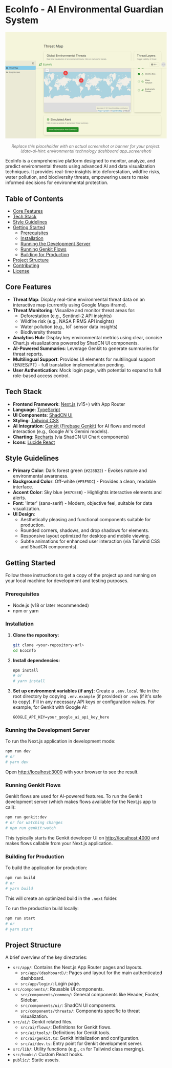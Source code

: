 # EcoInfo - AI Environmental Guardian System

[![EcoInfo Banner](Dashboard.jpeg)](#)
*<p align="center" style="font-size: 0.9em; color: #666;">Replace this placeholder with an actual screenshot or banner for your project. (data-ai-hint: environmental technology dashboard app_screenshot)</p>*

EcoInfo is a comprehensive platform designed to monitor, analyze, and predict environmental threats using advanced AI and data visualization techniques. It provides real-time insights into deforestation, wildfire risks, water pollution, and biodiversity threats, empowering users to make informed decisions for environmental protection.

## Table of Contents

- [Core Features](#core-features)
- [Tech Stack](#tech-stack)
- [Style Guidelines](#style-guidelines)
- [Getting Started](#getting-started)
  - [Prerequisites](#prerequisites)
  - [Installation](#installation)
  - [Running the Development Server](#running-the-development-server)
  - [Running Genkit Flows](#running-genkit-flows)
  - [Building for Production](#building-for-production)
- [Project Structure](#project-structure)
- [Contributing](#contributing)
- [License](#license)

## Core Features

-   **Threat Map**: Display real-time environmental threat data on an interactive map (currently using Google Maps iframe).
-   **Threat Monitoring**: Visualize and monitor threat areas for:
    -   Deforestation (e.g., Sentinel-2 API insights)
    -   Wildfire risk (e.g., NASA FIRMS API insights)
    -   Water pollution (e.g., IoT sensor data insights)
    -   Biodiversity threats
-   **Analytics Hub**: Display key environmental metrics using clear, concise Chart.js visualizations powered by ShadCN UI components.
-   **AI-Powered Summaries**: Leverage Genkit to generate summaries for threat reports.
-   **Multilingual Support**: Provides UI elements for multilingual support (EN/ES/PT) - full translation implementation pending.
-   **User Authentication**: Mock login page, with potential to expand to full role-based access control.

## Tech Stack

-   **Frontend Framework**: [Next.js](https://nextjs.org/) (v15+) with App Router
-   **Language**: [TypeScript](https://www.typescriptlang.org/)
-   **UI Components**: [ShadCN UI](https://ui.shadcn.com/)
-   **Styling**: [Tailwind CSS](https://tailwindcss.com/)
-   **AI Integration**: [Genkit (Firebase Genkit)](https://firebase.google.com/docs/genkit) for AI flows and model interaction (e.g., Google AI's Gemini models).
-   **Charting**: [Recharts](https://recharts.org/) (via ShadCN UI Chart components)
-   **Icons**: [Lucide React](https://lucide.dev/)

## Style Guidelines

-   **Primary Color**: Dark forest green (`#228B22`) - Evokes nature and environmental awareness.
-   **Background Color**: Off-white (`#F5F5DC`) - Provides a clean, readable interface.
-   **Accent Color**: Sky blue (`#87CEEB`) - Highlights interactive elements and alerts.
-   **Font**: 'Inter' (sans-serif) - Modern, objective feel, suitable for data visualization.
-   **UI Design**:
    -   Aesthetically pleasing and functional components suitable for production.
    -   Rounded corners, shadows, and drop shadows for elements.
    -   Responsive layout optimized for desktop and mobile viewing.
    -   Subtle animations for enhanced user interaction (via Tailwind CSS and ShadCN components).

## Getting Started

Follow these instructions to get a copy of the project up and running on your local machine for development and testing purposes.

### Prerequisites

-   Node.js (v18 or later recommended)
-   npm or yarn

### Installation

1.  **Clone the repository:**
    ```bash
    git clone <your-repository-url>
    cd EcoInfo
    ```

2.  **Install dependencies:**
    ```bash
    npm install
    # or
    # yarn install
    ```

3.  **Set up environment variables (if any):**
    Create a `.env.local` file in the root directory by copying `.env.example` (if provided) or `.env` (if it's safe to copy).
    Fill in any necessary API keys or configuration values. For example, for Genkit with Google AI:
    ```env
    GOOGLE_API_KEY=your_google_ai_api_key_here
    ```

### Running the Development Server

To run the Next.js application in development mode:

```bash
npm run dev
# or
# yarn dev
```

Open [http://localhost:3000](http://localhost:3000) with your browser to see the result.

### Running Genkit Flows

Genkit flows are used for AI-powered features. To run the Genkit development server (which makes flows available for the Next.js app to call):

```bash
npm run genkit:dev
# or for watching changes
# npm run genkit:watch
```

This typically starts the Genkit developer UI on [http://localhost:4000](http://localhost:4000) and makes flows callable from your Next.js application.

### Building for Production

To build the application for production:

```bash
npm run build
# or
# yarn build
```

This will create an optimized build in the `.next` folder.

To run the production build locally:

```bash
npm run start
# or
# yarn start
```

## Project Structure

A brief overview of the key directories:

-   `src/app/`: Contains the Next.js App Router pages and layouts.
    -   `src/app/(dashboard)/`: Pages and layout for the main authenticated dashboard.
    -   `src/app/login/`: Login page.
-   `src/components/`: Reusable UI components.
    -   `src/components/common/`: General components like Header, Footer, Sidebar.
    -   `src/components/ui/`: ShadCN UI components.
    -   `src/components/threats/`: Components specific to threat visualization.
-   `src/ai/`: Genkit related files.
    -   `src/ai/flows/`: Definitions for Genkit flows.
    -   `src/ai/tools/`: Definitions for Genkit tools.
    -   `src/ai/genkit.ts`: Genkit initialization and configuration.
    -   `src/ai/dev.ts`: Entry point for Genkit development server.
-   `src/lib/`: Utility functions (e.g., `cn` for Tailwind class merging).
-   `src/hooks/`: Custom React hooks.
-   `public/`: Static assets.



